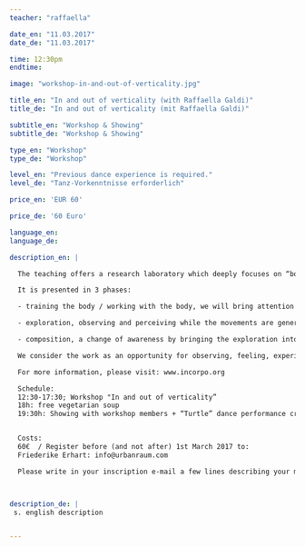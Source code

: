 ```yaml
---
teacher: "raffaella"

date_en: "11.03.2017"
date_de: "11.03.2017"

time: 12:30pm
endtime:

image: "workshop-in-and-out-of-verticality.jpg"

title_en: "In and out of verticality (with Raffaella Galdi)"
title_de: "In and out of verticality (mit Raffaella Galdi)"

subtitle_en: "Workshop & Showing"
subtitle_de: "Workshop & Showing"

type_en: "Workshop"
type_de: "Workshop"

level_en: "Previous dance experience is required."
level_de: "Tanz-Vorkenntnisse erforderlich"

price_en: 'EUR 60'  

price_de: '60 Euro'

language_en:
language_de:

description_en: |

  The teaching offers a research laboratory which deeply focuses on “body weight shift - in and out of verticality”.

  It is presented in 3 phases:    

  - training the body / working with the body, we will bring attention and awareness to the bone structure, its natural alignment and articulations  

  -	exploration, observing and perceiving while the movements are generated. Transferring the weight creates an ongoing motion, an ongoing transition in which being into a vertical axis and being out of it is constantly alternating  

  -	composition, a change of awareness by bringing the exploration into taking a decision, selecting, proposing movements. Finding the connection and transition between them, together.  

  We consider the work as an opportunity for observing, feeling, experiencing, exchanging, confronting and dancing with joy.

  For more information, please visit: www.incorpo.org

  Schedule:  
  12:30-17:30; Workshop "In and out of verticality”   
  18h: free vegetarian soup   
  19:30h: Showing with workshop members + “Turtle” dance performance created using the principle shared within the workshop (danced by Laura Giuntoli and Lina Kukulis).   


  Costs:  
  60€  / Register before (and not after) 1st March 2017 to:  
  Friederike Erhart: info@urbanraum.com  

  Please write in your inscription e-mail a few lines describing your motivation and intentions regarding the work.



description_de: |
 s. english description


---
```


